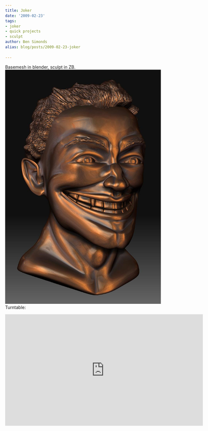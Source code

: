 ```yaml
---
title: Joker
date: '2009-02-23'
tags:
- joker
- quick projects
- sculpt
author: Ben Simonds
alias: blog/posts/2009-02-23-joker

---
```


Basemesh in blender, sculpt in ZB. ![jokersculpt](/images/old/jokersculpt.jpg) Turntable: 

<iframe title="vimeo-player" src="https://player.vimeo.com/video/3337357" width="640" height="360" frameborder="0" allowfullscreen></iframe>




